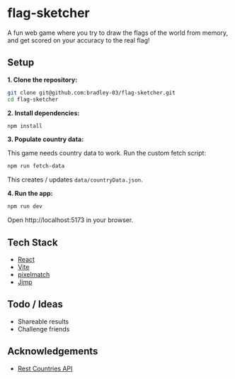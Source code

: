 # flag-sketcher

A fun web game where you try to draw the flags of the world from memory, and get scored on your accuracy to the real flag!

## Setup

**1. Clone the repository:**

```bash
git clone git@github.com:bradley-03/flag-sketcher.git
cd flag-sketcher
```

**2. Install dependencies:**

```bash
npm install
```

**3. Populate country data:**

This game needs country data to work.
Run the custom fetch script:

```bash
npm run fetch-data
```

This creates / updates `data/countryData.json`.

**4. Run the app:**

```bash
npm run dev
```

Open http://localhost:5173 in your browser.

## Tech Stack

- [React](https://react.dev/)
- [Vite](https://vite.dev/)
- [pixelmatch](https://www.npmjs.com/package/pixelmatch/v/1.1.0)
- [Jimp](https://www.npmjs.com/package/jimp)

## Todo / Ideas

- Shareable results
- Challenge friends

## Acknowledgements

- [Rest Countries API](https://restcountries.com)
